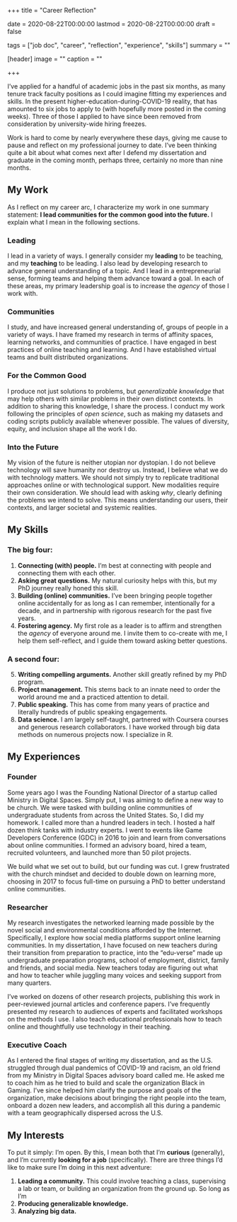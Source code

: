 +++
title = "Career Reflection"

date = 2020-08-22T00:00:00
lastmod = 2020-08-22T00:00:00
draft = false

tags = ["job doc", "career", "reflection", "experience", "skills"]
summary = ""

[header]
image = ""
caption = ""

+++

I’ve applied for a handful of academic jobs in the past six months, as many tenure track faculty positions as I could imagine fitting my experiences and skills. In the present higher-education-during-COVID-19 reality, that has amounted to six jobs to apply to (with hopefully more posted in the coming weeks). Three of those I applied to have since been removed from consideration by university-wide hiring freezes. 

Work is hard to come by nearly everywhere these days, giving me cause to pause and reflect on my professional journey to date. I’ve been thinking quite a bit about what comes next after I defend my dissertation and graduate in the coming month, perhaps three, certainly no more than nine months.

## My Work

As I reflect on my career arc, I characterize my work in one summary statement: **I lead communities for the common good into the future.** I explain what I mean in the following sections.

### Leading

I lead in a variety of ways. I generally consider my **leading** to be teaching, and my **teaching** to be leading. I also lead by developing research to advance general understanding of a topic. And I lead in a entrepreneurial sense, forming teams and helping them advance toward a goal. In each of these areas, my primary leadership goal is to increase the *agency* of those I work with.

### Communities

I study, and have increased general understanding of, groups of people in a variety of ways. I have framed my research in terms of affinity spaces, learning networks, and communities of practice. I have engaged in best practices of online teaching and learning. And I have established virtual teams and built distributed organizations.

### For the Common Good

I produce not just solutions to problems, but *generalizable knowledge* that may help others with similar problems in their own distinct contexts. In addition to sharing this knowledge, I share the process. I conduct my work following the principles of *open science*, such as making my datasets and coding scripts publicly available whenever possible. The values of diversity, equity, and inclusion shape all the work I do.

### Into the Future

My vision of the future is neither utopian nor dystopian. I do not believe technology will save humanity nor destroy us. Instead, I believe what we do with technology matters. We should not simply try to replicate traditional approaches online or with technological support. New modalities require their own consideration. We should lead with asking *why*, clearly defining the problems we intend to solve. This means understanding our users, their contexts, and larger societal and systemic realities.

## My Skills

### The big four:

1. **Connecting (with) people.** I’m best at connecting with people and connecting them with each other.
2. **Asking great questions.** My natural curiosity helps with this, but my PhD journey really honed this skill.
3. **Building (online) communities.** I’ve been bringing people together online accidentally for as long as I can remember, intentionally for a decade, and in partnership with rigorous research for the past five years.
4. **Fostering agency.** My first role as a leader is to affirm and strengthen the *agency* of everyone around me. I invite them to co-create with me, I help them self-reflect, and I guide them toward asking better questions.

### A second four:

5. **Writing compelling arguments.** Another skill greatly refined by my PhD program.
6. **Project management.** This stems back to an innate need to order the world around me and a practiced attention to detail.
7. **Public speaking.** This has come from many years of practice and literally hundreds of public speaking engagements.
8. **Data science.** I am largely self-taught, partnered with Coursera courses and generous research collaborators. I have worked through big data methods on numerous projects now. I specialize in R.

## My Experiences

### Founder

Some years ago I was the Founding National Director of a startup called Ministry in Digital Spaces. Simply put, I was aiming to define a new way to be church. We were tasked with building online communities of undergraduate students from across the United States. So, I did my homework. I called more than a hundred leaders in tech. I hosted a half dozen think tanks with industry experts. I went to events like Game Developers Conference (GDC) in 2016 to join and learn from conversations about online communities. I formed an advisory board, hired a team, recruited volunteers, and launched more than 50 pilot projects. 

We build what we set out to build, but our funding was cut. I grew frustrated with the church mindset and decided to double down on learning more, choosing in 2017 to focus full-time on pursuing a PhD to better understand online communities.

### Researcher

My research investigates the networked learning made possible by the novel social and environmental conditions afforded by the Internet. Specifically, I explore how social media platforms support online learning communities. In my dissertation, I have focused on new teachers during their transition from preparation to practice, into the “edu-verse” made up undergraduate preparation programs, school of employment, district, family and friends, and social media. New teachers today are figuring out what and how to teacher while juggling many voices and seeking support from many quarters. 

I’ve worked on dozens of other research projects, publishing this work in peer-reviewed journal articles and conference papers. I’ve frequently presented my research to audiences of experts and facilitated workshops on the methods I use. I also teach educational professionals how to teach online and thoughtfully use technology in their teaching.

### Executive Coach

As I entered the final stages of writing my dissertation, and as the U.S. struggled through dual pandemics of COVID-19 and racism, an old friend from my Ministry in Digital Spaces advisory board called me. He asked me to coach him as he tried to build and scale the organization Black in Gaming. I’ve since helped him clarify the purpose and goals of the organization, make decisions about bringing the right people into the team, onboard a dozen new leaders, and accomplish all this during a pandemic with a team geographically dispersed across the U.S.

## My Interests

To put it simply: I’m open. By this, I mean both that I’m **curious** (generally), and I’m currently **looking for a job** (specifically). There are three things I’d like to make sure I’m doing in this next adventure:

1. **Leading a community.** This could involve teaching a class, supervising a lab or team, or building an organization from the ground up. So long as I’m
2. **Producing generalizable knowledge.**
3. **Analyzing big data.**
